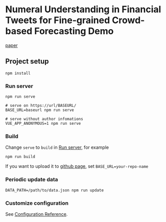 # Numeral Understanding in Financial Tweets for Fine-grained Crowd-based Forecasting Demo

[paper](https://arxiv.org/abs/1809.05356)

## Project setup
```
npm install
```

### Run server
```
npm run serve

# serve on https://url/BASEURL/
BASE_URL=baseurl npm run serve 

# serve without author infomations
VUE_APP_ANONYMOUS=1 npm run serve 
```

### Build
Change `serve` to `build` in [Run server](#Run-server), for example

```
npm run build
```

If you want to upload it to [github page](https://pages.github.com/), set `BASE_URL=your-repo-name`

### Periodic update data
```
DATA_PATH=/path/to/data.json npm run update
```


### Customize configuration
See [Configuration Reference](https://cli.vuejs.org/config/).
